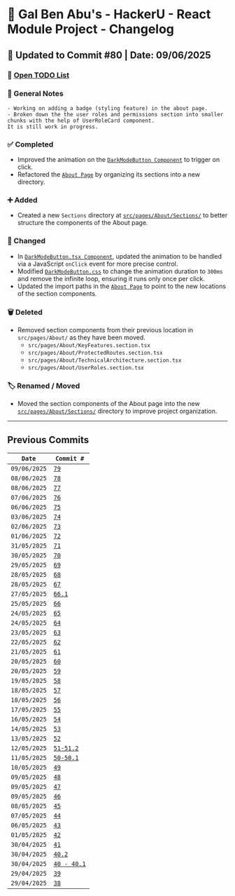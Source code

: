 # 📘 Gal Ben Abu's - HackerU - React Module Project - Changelog

## 📅 Updated to Commit #80 | Date: 09/06/2025

### 🔗 [Open TODO List](./todo-list.md)

### 📝 General Notes

```
- Working on adding a badge (styling feature) in the about page.
- Broken down the the user roles and permissions section into smaller chunks with the help of UserRoleCard component.
It is still work in progress.

```

### ✅ Completed

- Improved the animation on the [`DarkModeButton Component`](./src/components/other/DarkModeButton.tsx) to trigger on click.
- Refactored the [`About Page`](./src/pages/About/About.page.tsx) by organizing its sections into a new directory.

### ➕ Added

- Created a new `Sections` directory at [`src/pages/About/Sections/`](./src/pages/About/Sections/) to better structure the components of the About page.

### 🔄 Changed

- In [`DarkModeButton.tsx Component`](./src/components/other/DarkModeButton.tsx), updated the animation to be handled via a JavaScript `onClick` event for more precise control.
- Modified [`DarkModeButton.css`](./src/styles/DarkModeButton.css) to change the animation duration to `300ms` and remove the infinite loop, ensuring it runs only once per click.
- Updated the import paths in the [`About Page`](./src/pages/About/About.page.tsx) to point to the new locations of the section components.

### 🗑️ Deleted

- Removed section components from their previous location in `src/pages/About/` as they have been moved.
  - `src/pages/About/KeyFeatures.section.tsx`
  - `src/pages/About/ProtectedRoutes.section.tsx`
  - `src/pages/About/TechnicalArchitecture.section.tsx`
  - `src/pages/About/UserRoles.section.tsx`

### 🏷️ Renamed / Moved

- Moved the section components of the About page into the new [`src/pages/About/Sections/`](./src/pages/About/Sections/) directory to improve project organization.

---

## Previous Commits

| `Date`       | `Commit #`                                                   |
| ------------ | ------------------------------------------------------------ |
| `09/06/2025` | [`79`](./commits_changes/commit_79.md)                       |
| `08/06/2025` | [`78`](./commits_changes/commit_78.md)                       |
| `08/06/2025` | [`77`](./commits_changes/commit_77.md)                       |
| `07/06/2025` | [`76`](./commits_changes/commit_76.md)                       |
| `06/06/2025` | [`75`](./commits_changes/commit_75.md)                       |
| `03/06/2025` | [`74`](./commits_changes/commit_74.md)                       |
| `02/06/2025` | [`73`](./commits_changes/commit_73.md)                       |
| `01/06/2025` | [`72`](./commits_changes/commit_72.md)                       |
| `31/05/2025` | [`71`](./commits_changes/commit_71.md)                       |
| `30/05/2025` | [`70`](./commits_changes/commit_70.md)                       |
| `29/05/2025` | [`69`](./commits_changes/commit_69.md)                       |
| `28/05/2025` | [`68`](./commits_changes/commit_68.md)                       |
| `28/05/2025` | [`67`](./commits_changes/commit_67.md)                       |
| `27/05/2025` | [`66.1`](./commits_changes/commit_66.1.md)                   |
| `25/05/2025` | [`66`](./commits_changes/commit_66.md)                       |
| `24/05/2025` | [`65`](./commits_changes/commit_65.md)                       |
| `24/05/2025` | [`64`](./commits_changes/commit_64.md)                       |
| `23/05/2025` | [`63`](./commits_changes/commit_63.md)                       |
| `22/05/2025` | [`62`](./commits_changes/commit_62.md)                       |
| `21/05/2025` | [`61`](./commits_changes/commit_61.md)                       |
| `20/05/2025` | [`60`](./commits_changes/commit_60.md)                       |
| `20/05/2025` | [`59`](./commits_changes/commit_59.md)                       |
| `19/05/2025` | [`58`](./commits_changes/commit_58.md)                       |
| `18/05/2025` | [`57`](./commits_changes/commit_57.md)                       |
| `18/05/2025` | [`56`](./commits_changes/commit_56.md)                       |
| `17/05/2025` | [`55`](./commits_changes/commit_55.md)                       |
| `16/05/2025` | [`54`](./commits_changes/commit_54.md)                       |
| `14/05/2025` | [`53`](./commits_changes/commit_53.md)                       |
| `13/05/2025` | [`52`](./commits_changes/commit_52.md)                       |
| `12/05/2025` | [`51-51.2`](./commits_changes/commit_51-51.2.md)             |
| `11/05/2025` | [`50-50.1`](./commits_changes/commit_50-50.1.md)             |
| `10/05/2025` | [`49`](./commits_changes/commit_49.md)                       |
| `09/05/2025` | [`48`](./commits_changes/commit_48.md)                       |
| `09/05/2025` | [`47`](./commits_changes/commit_47.md)                       |
| `09/05/2025` | [`46`](./commits_changes/commit_46.md)                       |
| `08/05/2025` | [`45`](./commits_changes/commit_45.md)                       |
| `07/05/2025` | [`44`](./commits_changes/commit_44.md)                       |
| `06/05/2025` | [`43`](./commits_changes/commit_43.md)                       |
| `01/05/2025` | [`42`](./commits_changes/commit_42.md)                       |
| `30/04/2025` | [`41`](./commits_changes/commit_41.md)                       |
| `30/04/2025` | [`40.2`](./commits_changes/commit_40/commit_40.2.md)         |
| `30/04/2025` | [`40 - 40.1`](./commits_changes/commit_40/commit_40-40.1.md) |
| `29/04/2025` | [`39`](./commits_changes/commit_39.md)                       |
| `29/04/2025` | [`38`](./commits_changes/commit_38.md)                       |
